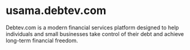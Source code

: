 # usama.debtev.com
Debtev.com is a modern financial services platform designed to help individuals and small businesses take control of their debt and achieve long-term financial freedom.
